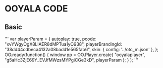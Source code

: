 # OOYALA CODE

## Basic
'''
var playerParam = {
	autoplay: true,
	pcode: "xvYWgyOgX8LlAER8dMPTua1yO938",
	playerBrandingId: "38dd44cdbeca4132a08badd1e565fab6",
	skin: {
				config: '../otc_m.json'
		},
};
OO.ready(function() {
	window.pp = OO.Player.create( "ooyalaplayer", "g5aHc3ZjE69Y_EVJfMWzsMYPgiCGe3kD", playerParam );
} );
'''
